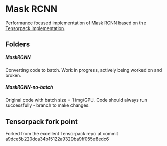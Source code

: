 # Mask RCNN

Performance focused implementation of Mask RCNN based on the [Tensorpack implementation](https://github.com/tensorpack/tensorpack/tree/master/examples/FasterRCNN).



## Folders

##### MaskRCNN

Converting code to batch. Work in progress, actively being worked on and broken.

##### MaskRCNN-no-batch

Original code with batch size = 1 img/GPU. Code should always run successfully - branch to make changes.


## Tensorpack fork point

Forked from the excellent Tensorpack repo at commit a9dce5b220dca34b15122a9329ba9ff055e8edc6